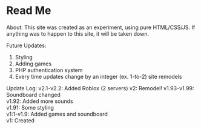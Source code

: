 # Read Me
About:
This site was created as an experiment, using pure HTML/CSS/JS. If anything was to happen to this site, it will be taken down.

Future Updates:
1. Styling
2. Adding games
3. PHP authentication system
4. Every time updates change by an integer (ex. 1-to-2) site remodels

Update Log:
v2.1-v2.2: Added Roblox (2 servers)
v2: Remodel!
v1.93-v1.99: Soundboard changed <br>
v1.92: Added more sounds<br>
v1.91: Some styling<br>
v1:1-v1.9: Added games and soundboard<br>
v1: Created
